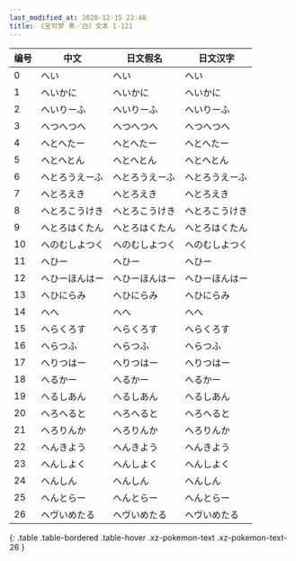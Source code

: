 ```yaml
---
last_modified_at: 2020-12-15 22:48
title: 《宝可梦 黑／白》文本 1-121
---
```

| 编号 | 中文 | 日文假名 | 日文汉字 |
| ---- | ---- | ---- | --- |
| 0 | へい | へい | へい |
| 1 | へいかに | へいかに | へいかに |
| 2 | へいりーふ | へいりーふ | へいりーふ |
| 3 | へつへつへ | へつへつへ | へつへつへ |
| 4 | へとへたー | へとへたー | へとへたー |
| 5 | へとへとん | へとへとん | へとへとん |
| 6 | へとろうえーふ | へとろうえーふ | へとろうえーふ |
| 7 | へとろえき | へとろえき | へとろえき |
| 8 | へとろこうけき | へとろこうけき | へとろこうけき |
| 9 | へとろはくたん | へとろはくたん | へとろはくたん |
| 10 | へのむしよつく | へのむしよつく | へのむしよつく |
| 11 | へひー | へひー | へひー |
| 12 | へひーほんはー | へひーほんはー | へひーほんはー |
| 13 | へひにらみ | へひにらみ | へひにらみ |
| 14 | へへ | へへ | へへ |
| 15 | へらくろす | へらくろす | へらくろす |
| 16 | へらつふ | へらつふ | へらつふ |
| 17 | へりつはー | へりつはー | へりつはー |
| 18 | へるかー | へるかー | へるかー |
| 19 | へるしあん | へるしあん | へるしあん |
| 20 | へろへると | へろへると | へろへると |
| 21 | へろりんか | へろりんか | へろりんか |
| 22 | へんきよう | へんきよう | へんきよう |
| 23 | へんしよく | へんしよく | へんしよく |
| 24 | へんしん | へんしん | へんしん |
| 25 | へんとらー | へんとらー | へんとらー |
| 26 | へヴいめたる | へヴいめたる | へヴいめたる |
{: .table .table-bordered .table-hover .xz-pokemon-text .xz-pokemon-text-26 }